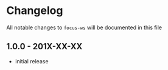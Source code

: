 # Changelog

All notable changes to `focus-ws` will be documented in this file

## 1.0.0 - 201X-XX-XX

- initial release
